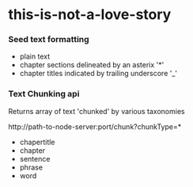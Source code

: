 this-is-not-a-love-story
========================

<h3>
Seed text formatting 
</h3>

* plain text
* chapter sections delineated by an asterix '*'
* chapter titles indicated by trailing underscore '_'

<h3>
Text Chunking api
</h3>

Returns array of text 'chunked' by various taxonomies

http://path-to-node-server:port/chunk?chunkType=*

* chapertitle
* chapter
* sentence
* phrase
* word


